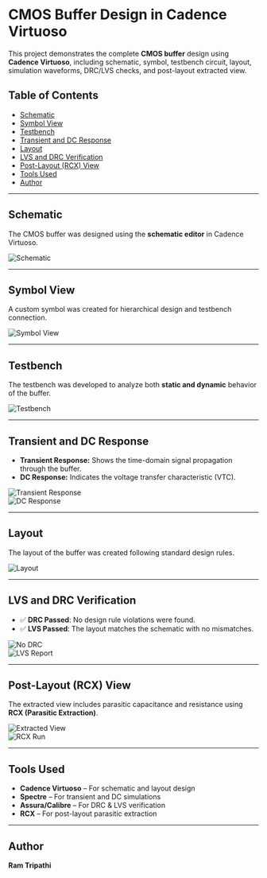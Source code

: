 # CMOS Buffer Design in Cadence Virtuoso

This project demonstrates the complete **CMOS buffer** design using **Cadence Virtuoso**, including schematic, symbol, testbench circuit, layout, simulation waveforms, DRC/LVS checks, and post-layout extracted view.

## Table of Contents  
- [Schematic](#schematic)  
- [Symbol View](#symbol-view)  
- [Testbench](#testbench)  
- [Transient and DC Response](#transient-and-dc-response)  
- [Layout](#layout)  
- [LVS and DRC Verification](#lvs-and-drc-verification)  
- [Post-Layout (RCX) View](#post-layout-rcx-view)  
- [Tools Used](#tools-used)  
- [Author](#author)

---

## Schematic  
The CMOS buffer was designed using the **schematic editor** in Cadence Virtuoso.

![Schematic](./Buffer_Schematic.png)

---

## Symbol View  
A custom symbol was created for hierarchical design and testbench connection.

![Symbol View](./Symbol.png)

---

## Testbench  
The testbench was developed to analyze both **static and dynamic** behavior of the buffer.

![Testbench](./buffer_tb.png)

---

## Transient and DC Response  

- **Transient Response:** Shows the time-domain signal propagation through the buffer.  
- **DC Response:** Indicates the voltage transfer characteristic (VTC).

![Transient Response](./Buffer_Transient.png)  
![DC Response](./Buffer_DC_response.png)

---

## Layout  
The layout of the buffer was created following standard design rules.

![Layout](./Layout%20and%20Schematic%20Match.png)

---

## LVS and DRC Verification  

- ✅ **DRC Passed**: No design rule violations were found.  
- ✅ **LVS Passed**: The layout matches the schematic with no mismatches.

![No DRC](./No_DRC.png)  
![LVS Report](./LVS%20with%20No%20mismatch.png)

---

## Post-Layout (RCX) View  
The extracted view includes parasitic capacitance and resistance using **RCX (Parasitic Extraction)**.

![Extracted View](./AV_Extracted_View.png)  
![RCX Run](./RCX_Run.png)

---

## Tools Used  
- **Cadence Virtuoso** – For schematic and layout design  
- **Spectre** – For transient and DC simulations  
- **Assura/Calibre** – For DRC & LVS verification  
- **RCX** – For post-layout parasitic extraction  

---

## Author  
**Ram Tripathi**
